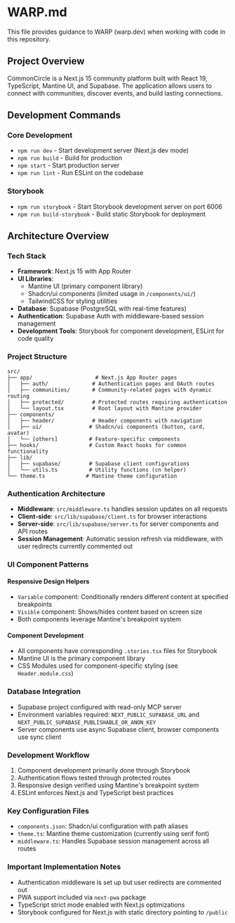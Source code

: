 # WARP.md

This file provides guidance to WARP (warp.dev) when working with code in this repository.

## Project Overview

CommonCircle is a Next.js 15 community platform built with React 19, TypeScript, Mantine UI, and Supabase. The application allows users to connect with communities, discover events, and build lasting connections.

## Development Commands

### Core Development
- `npm run dev` - Start development server (Next.js dev mode)
- `npm run build` - Build for production
- `npm start` - Start production server
- `npm run lint` - Run ESLint on the codebase

### Storybook
- `npm run storybook` - Start Storybook development server on port 6006
- `npm run build-storybook` - Build static Storybook for deployment

## Architecture Overview

### Tech Stack
- **Framework**: Next.js 15 with App Router
- **UI Libraries**: 
  - Mantine UI (primary component library)
  - Shadcn/ui components (limited usage in `/components/ui/`)
  - TailwindCSS for styling utilities
- **Database**: Supabase (PostgreSQL with real-time features)
- **Authentication**: Supabase Auth with middleware-based session management
- **Development Tools**: Storybook for component development, ESLint for code quality

### Project Structure

```
src/
├── app/                    # Next.js App Router pages
│   ├── auth/              # Authentication pages and OAuth routes
│   ├── communities/       # Community-related pages with dynamic routing
│   ├── protected/         # Protected routes requiring authentication
│   └── layout.tsx         # Root layout with Mantine provider
├── components/
│   ├── header/            # Header components with navigation
│   ├── ui/               # Shadcn/ui components (button, card, avatar)
│   └── [others]          # Feature-specific components
├── hooks/                # Custom React hooks for common functionality
├── lib/
│   ├── supabase/         # Supabase client configurations
│   └── utils.ts          # Utility functions (cn helper)
└── theme.ts             # Mantine theme configuration
```

### Authentication Architecture
- **Middleware**: `src/middleware.ts` handles session updates on all requests
- **Client-side**: `src/lib/supabase/client.ts` for browser interactions
- **Server-side**: `src/lib/supabase/server.ts` for server components and API routes
- **Session Management**: Automatic session refresh via middleware, with user redirects currently commented out

### UI Component Patterns

#### Responsive Design Helpers
- `Variable` component: Conditionally renders different content at specified breakpoints
- `Visible` component: Shows/hides content based on screen size
- Both components leverage Mantine's breakpoint system

#### Component Development
- All components have corresponding `.stories.tsx` files for Storybook
- Mantine UI is the primary component library
- CSS Modules used for component-specific styling (see `Header.module.css`)

### Database Integration
- Supabase project configured with read-only MCP server
- Environment variables required: `NEXT_PUBLIC_SUPABASE_URL` and `NEXT_PUBLIC_SUPABASE_PUBLISHABLE_OR_ANON_KEY`
- Server components use async Supabase client, browser components use sync client

### Development Workflow
1. Component development primarily done through Storybook
2. Authentication flows tested through protected routes
3. Responsive design verified using Mantine's breakpoint system
4. ESLint enforces Next.js and TypeScript best practices

### Key Configuration Files
- `components.json`: Shadcn/ui configuration with path aliases
- `theme.ts`: Mantine theme customization (currently using serif font)
- `middleware.ts`: Handles Supabase session management across all routes

### Important Implementation Notes
- Authentication middleware is set up but user redirects are commented out
- PWA support included via `next-pwa` package
- TypeScript strict mode enabled with Next.js optimizations
- Storybook configured for Next.js with static directory pointing to `/public`